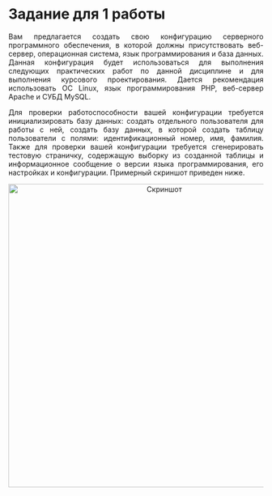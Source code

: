 # Задание для 1 работы

<p <p style="text-align: justify">
    Вам предлагается создать свою конфигурацию серверного программного
    обеспечения, в которой должны присутствовать веб-сервер, операционная
    система, язык программирования и база данных. Данная конфигурация будет
    использоваться для выполнения следующих практических работ по данной
    дисциплине и для выполнения курсового проектирования.
    Дается рекомендация использовать ОС Linux, язык программирования
    PHP, веб-сервер Apache и СУБД MySQL.
</p>
<p <p style="text-align: justify">
    Для проверки работоспособности вашей конфигурации требуется
    инициализировать базу данных: создать отдельного пользователя для работы с
    ней, создать базу данных, в которой создать таблицу пользователи с полями:
    идентификационный номер, имя, фамилия. Также для проверки вашей
    конфигурации требуется сгенерировать тестовую страничку, содержащую
    выборку из созданной таблицы и информационное сообщение о версии языка
    программирования, его настройках и конфигурации. Примерный скриншот приведен ниже. 
</p>
<p align="center">
    <img src="https://sun9-81.userapi.com/impg/mxt-UrMrFiBLmaoVlrg0UNorlnM9NzLhLCcy-A/jA_l-3Z7Yww.jpg?size=612x591&quality=96&sign=ae11ff0d2d70f849310a37a841c9dcd8&type=album" alt="Скриншот" width="600"/>
</p>